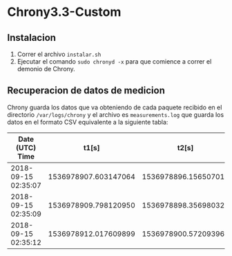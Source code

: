 # Chrony3.3-Custom

## Instalacion

1. Correr el archivo `instalar.sh`
2. Ejecutar el comando `sudo chronyd -x` para que comience a correr el demonio de Chrony.

## Recuperacion de datos de medicion

Chrony guarda los datos que va obteniendo de cada paquete recibido en el directorio `/var/logs/chrony` y el archivo es `measurements.log` que guarda los datos en el formato CSV equivalente a la siguiente tabla:



|Date (UTC) Time|t1[s]| t2[s] | t3[s]|t4[s]
----------------|--|----|---|--
|2018-09-15 02:35:07|1536978907.603147064|1536978896.156507014|1536978896.156507015|1536978907.789160731
|2018-09-15 02:35:09|1536978909.798120950|1536978898.356980323|1536978898.356980324|1536978910.012508670
|2018-09-15 02:35:12|1536978912.017609899|1536978900.572093963|1536978900.572093963|1536978912.206778585
